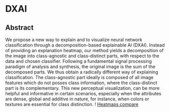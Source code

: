 # DXAI
## Abstract
We propose a new way to explain and to visualize neural network classification through a decomposition-based explainable AI (DXAI).
Instead of providing an explanation heatmap, our method yields a decomposition of the image into class-agnostic and class-distinct parts, with respect to the data and chosen classifier. Following a fundamental signal processing paradigm of analysis and synthesis, the original image is the sum of the decomposed parts. We thus obtain a radically different way of explaining classification. The class-agnostic part ideally is composed of all image features which do not posses  class information, where the class-distinct part is its complementary.
This new perceptual visualization, can be more helpful and informative in certain scenarios, especially when the attributes are dense, global and additive in nature, for instance, when colors or textures are essential for class distinction.
! [Heatmaps compare](heatmaps_compare,jpg)
